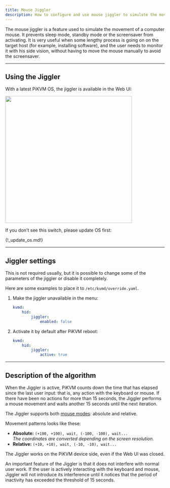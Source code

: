 ```yaml
---
title: Mouse Jiggler
description: How to configure and use mouse jiggler to simulate the movement of a computer mouse
---
```


The mouse jiggler is a feature used to simulate the movement of a computer mouse.
It prevents sleep mode, standby mode or the screensaver from activating.
It is very useful when some lengthy process is going on on the target host
(for example, installing software), and the user needs to monitor it with his side vision,
without having to move the mouse manually to avoid the screensaver.


-----
## Using the Jiggler

With a latest PiKVM OS, the jiggler is available in the Web UI:

<img src="mouse_jiggler_menu.png" width="400"/>

If you don't see this switch, please update OS first:

{!_update_os.md!}


-----
## Jiggler settings

This is not required usually, but it is possible to change some of the parameters of the jiggler or disable it completely.

Here are some examples to place it to `/etc/kvmd/override.yaml`.

1. Make the jiggler unavailable in the menu:

    ```yaml
    kvmd:
        hid:
            jiggler:
                enabled: false
    ```

2. Activate it by default after PiKVM reboot:

    ```yaml
    kvmd:
        hid:
            jiggler:
                active: true
    ```


-----
## Description of the algorithm

When the Jiggler is active, PiKVM counts down the time that has elapsed since the last user input:
that is, any action with the keyboard or mouse. If there have been no actions for more than 15 seconds,
the Jiggler performs a mouse movement and waits another 15 seconds until the next iteration.

The Jiggler supports both [mouse modes](mouse.md): absolute and relative.

Movement patterns looks like these:

* **Absolute:** `(+100, +100), wait, (-100, -100), wait...`<br>*The coordinates are converted depending on the screen resolution.*
* **Relative:** `(+10, +10), wait, (-10, -10), wait...`

The Jiggler works on the PiKVM device side, even if the Web UI was closed.

An important feature of the Jiggler is that it does not interfere with normal user work.
If the user is actively interacting with the keyboard and mouse, Jiggler will not introduce its interference
until it notices that the period of inactivity has exceeded the threshold of 15 seconds.
